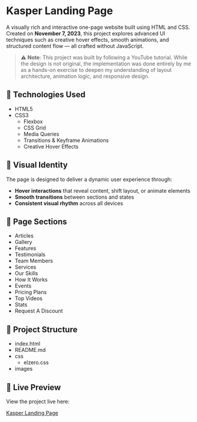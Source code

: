 # Kasper Landing Page

A visually rich and interactive one-page website built using HTML and CSS. Created on **November 7, 2023**, this project explores advanced UI techniques such as creative hover effects, smooth animations, and structured content flow — all crafted without JavaScript.

> ⚠️ **Note**: This project was built by following a YouTube tutorial. While the design is not original, the implementation was done entirely by me as a hands-on exercise to deepen my understanding of layout architecture, animation logic, and responsive design.

## 🧰 Technologies Used

- HTML5
- CSS3
  - Flexbox
  - CSS Grid
  - Media Queries
  - Transitions & Keyframe Animations
  - Creative Hover Effects

## 🎨 Visual Identity

The page is designed to deliver a dynamic user experience through:

- **Hover interactions** that reveal content, shift layout, or animate elements
- **Smooth transitions** between sections and states
- **Consistent visual rhythm** across all devices

## 📐 Page Sections

- Articles
- Gallery
- Features
- Testimonials
- Team Members
- Services
- Our Skills
- How It Works
- Events
- Pricing Plans
- Top Videos
- Stats
- Request A Discount

## 📁 Project Structure

- index.html
- README.md
- css
  - elzero.css
- images

## 🔗 Live Preview

View the project live here:

[Kasper Landing Page](https://abddalrahman.github.io/Extended-Landing-Page/)
